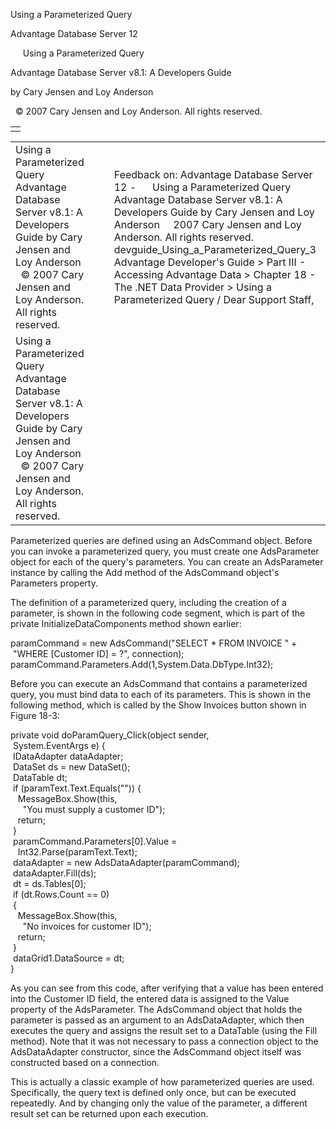 Using a Parameterized Query




Advantage Database Server 12  

     Using a Parameterized Query

Advantage Database Server v8.1: A Developers Guide

by Cary Jensen and Loy Anderson

  © 2007 Cary Jensen and Loy Anderson. All rights reserved.

|  |
| --- |
|  |

|  |  |  |  |  |
| --- | --- | --- | --- | --- |
| Using a Parameterized Query  Advantage Database Server v8.1: A Developers Guide  by Cary Jensen and Loy Anderson    © 2007 Cary Jensen and Loy Anderson. All rights reserved. |  |  | Feedback on: Advantage Database Server 12 -      Using a Parameterized Query Advantage Database Server v8.1: A Developers Guide by Cary Jensen and Loy Anderson     2007 Cary Jensen and Loy Anderson. All rights reserved. devguide\_Using\_a\_Parameterized\_Query\_3 Advantage Developer's Guide > Part III - Accessing Advantage Data > Chapter 18 - The .NET Data Provider > Using a Parameterized Query / Dear Support Staff, |  |
| Using a Parameterized Query  Advantage Database Server v8.1: A Developers Guide  by Cary Jensen and Loy Anderson    © 2007 Cary Jensen and Loy Anderson. All rights reserved. |  |  |  |  |

Parameterized queries are defined using an AdsCommand object. Before you can invoke a parameterized query, you must create one AdsParameter object for each of the query's parameters. You can create an AdsParameter instance by calling the Add method of the AdsCommand object's Parameters property.

The definition of a parameterized query, including the creation of a parameter, is shown in the following code segment, which is part of the private InitializeDataComponents method shown earlier:

paramCommand = new AdsCommand("SELECT \* FROM INVOICE " +  
  "WHERE [Customer ID] = ?", connection);  
paramCommand.Parameters.Add(1,System.Data.DbType.Int32);

Before you can execute an AdsCommand that contains a parameterized query, you must bind data to each of its parameters. This is shown in the following method, which is called by the Show Invoices button shown in Figure 18-3:

private void doParamQuery\_Click(object sender,   
  System.EventArgs e) {  
  IDataAdapter dataAdapter;  
  DataSet ds = new DataSet();  
  DataTable dt;  
  if (paramText.Text.Equals("")) {  
    MessageBox.Show(this,  
      "You must supply a customer ID");  
    return;  
  }  
  paramCommand.Parameters[0].Value =  
    Int32.Parse(paramText.Text);  
  dataAdapter = new AdsDataAdapter(paramCommand);  
  dataAdapter.Fill(ds);  
  dt = ds.Tables[0];  
  if (dt.Rows.Count == 0)  
  {  
    MessageBox.Show(this,  
      "No invoices for customer ID");  
    return;  
  }  
  dataGrid1.DataSource = dt;  
}

As you can see from this code, after verifying that a value has been entered into the Customer ID field, the entered data is assigned to the Value property of the AdsParameter. The AdsCommand object that holds the parameter is passed as an argument to an AdsDataAdapter, which then executes the query and assigns the result set to a DataTable (using the Fill method). Note that it was not necessary to pass a connection object to the AdsDataAdapter constructor, since the AdsCommand object itself was constructed based on a connection.

This is actually a classic example of how parameterized queries are used. Specifically, the query text is defined only once, but can be executed repeatedly. And by changing only the value of the parameter, a different result set can be returned upon each execution.